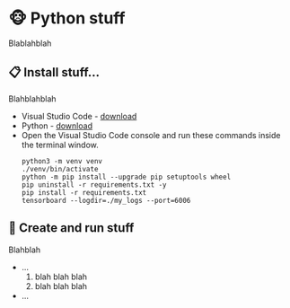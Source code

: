 # :monkey_face:  Python stuff
Blablahblah

## :clipboard: Install stuff...
Blahblahblah

- Visual Studio Code - [download](https://code.visualstudio.com/Download)
- Python - [download](https://www.python.org/)
- Open the Visual Studio Code console and run these commands inside the terminal window.
    ```	
    python3 -m venv venv
    ./venv/bin/activate
    python -m pip install --upgrade pip setuptools wheel
    pip uninstall -r requirements.txt -y
    pip install -r requirements.txt
    tensorboard --logdir=./my_logs --port=6006
    ```

## :scroll: Create and run stuff
Blahblah

 - ...
    1. blah blah blah
    2. blah blah blah
 - ...